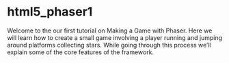 html5_phaser1
=============

Welcome to the our first tutorial on Making a Game with Phaser. Here we will learn how to create a small game involving a player running and jumping around platforms collecting stars. While going through this process we’ll explain some of the core features of the framework.
